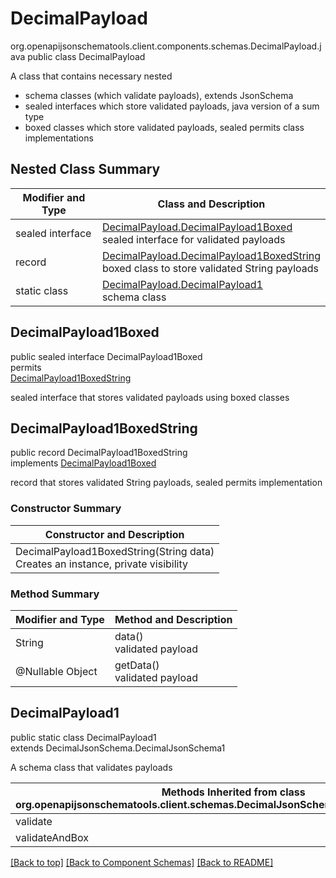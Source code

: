# DecimalPayload
org.openapijsonschematools.client.components.schemas.DecimalPayload.java
public class DecimalPayload<br>

A class that contains necessary nested
- schema classes (which validate payloads), extends JsonSchema
- sealed interfaces which store validated payloads, java version of a sum type
- boxed classes which store validated payloads, sealed permits class implementations

## Nested Class Summary
| Modifier and Type | Class and Description |
| ----------------- | ---------------------- |
| sealed interface | [DecimalPayload.DecimalPayload1Boxed](#decimalpayload1boxed)<br> sealed interface for validated payloads |
| record | [DecimalPayload.DecimalPayload1BoxedString](#decimalpayload1boxedstring)<br> boxed class to store validated String payloads |
| static class | [DecimalPayload.DecimalPayload1](#decimalpayload1)<br> schema class |

## DecimalPayload1Boxed
public sealed interface DecimalPayload1Boxed<br>
permits<br>
[DecimalPayload1BoxedString](#decimalpayload1boxedstring)

sealed interface that stores validated payloads using boxed classes

## DecimalPayload1BoxedString
public record DecimalPayload1BoxedString<br>
implements [DecimalPayload1Boxed](#decimalpayload1boxed)

record that stores validated String payloads, sealed permits implementation

### Constructor Summary
| Constructor and Description |
| --------------------------- |
| DecimalPayload1BoxedString(String data)<br>Creates an instance, private visibility |

### Method Summary
| Modifier and Type | Method and Description |
| ----------------- | ---------------------- |
| String | data()<br>validated payload |
| @Nullable Object | getData()<br>validated payload |

## DecimalPayload1
public static class DecimalPayload1<br>
extends DecimalJsonSchema.DecimalJsonSchema1

A schema class that validates payloads

| Methods Inherited from class org.openapijsonschematools.client.schemas.DecimalJsonSchema.DecimalJsonSchema1 |
| ------------------------------------------------------------------ |
| validate                                                           |
| validateAndBox                                                     |

[[Back to top]](#top) [[Back to Component Schemas]](../../../README.md#Component-Schemas) [[Back to README]](../../../README.md)

